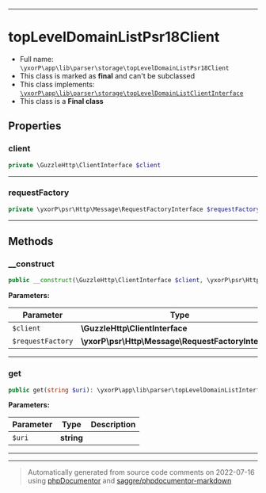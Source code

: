 ***

# topLevelDomainListPsr18Client





* Full name: `\yxorP\app\lib\parser\storage\topLevelDomainListPsr18Client`
* This class is marked as **final** and can't be subclassed
* This class implements:
[`\yxorP\app\lib\parser\storage\topLevelDomainListClientInterface`](./topLevelDomainListClientInterface.md)
* This class is a **Final class**



## Properties


### client



```php
private \GuzzleHttp\ClientInterface $client
```






***

### requestFactory



```php
private \yxorP\psr\Http\Message\RequestFactoryInterface $requestFactory
```






***

## Methods


### __construct



```php
public __construct(\GuzzleHttp\ClientInterface $client, \yxorP\psr\Http\Message\RequestFactoryInterface $requestFactory): mixed
```








**Parameters:**

| Parameter | Type | Description |
|-----------|------|-------------|
| `$client` | **\GuzzleHttp\ClientInterface** |  |
| `$requestFactory` | **\yxorP\psr\Http\Message\RequestFactoryInterface** |  |




***

### get



```php
public get(string $uri): \yxorP\app\lib\parser\topLevelDomainListInterface
```








**Parameters:**

| Parameter | Type | Description |
|-----------|------|-------------|
| `$uri` | **string** |  |




***


***
> Automatically generated from source code comments on 2022-07-16 using [phpDocumentor](http://www.phpdoc.org/) and [saggre/phpdocumentor-markdown](https://github.com/Saggre/phpDocumentor-markdown)
